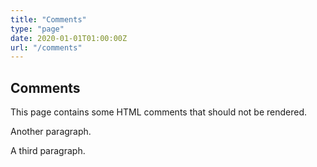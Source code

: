 ```yaml
---
title: "Comments"
type: "page"
date: 2020-01-01T01:00:00Z
url: "/comments"
---
```


## Comments

<!-- This is a comment before the first paragraph -->

This page contains some HTML comments that should not be rendered.

<!-- This is a comment after the first paragraph -->

Another paragraph.

  <!-- This is a comment after the second paragraph -->

  A third paragraph.

   <!-- This is a comment after the third paragraph -->
